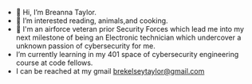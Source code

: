 - 👋 Hi, I’m Breanna Taylor.
- 👀 I’m interested reading, animals,and cooking.
- 🌱 I'm an airforce veteran prior Security Forces which lead me into my next milestone of being an Electronic technician which undercover a unknown passion of cybersecurity for me. 
-  I’m currently learning in my 401 space of cybersecurity engineering course at code fellows.
- I can be reached at my gmail brekelseytaylor@gmail.com 

<!---
Btaylor007/Btaylor007 is a ✨ special ✨ repository because its `README.md` (this file) appears on your GitHub profile.
You can click the Preview link to take a look at your changes.
--->
